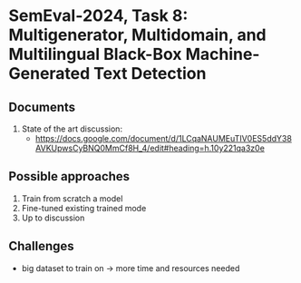 # SemEval-2024, Task 8: Multigenerator, Multidomain, and Multilingual Black-Box Machine-Generated Text Detection
## Documents

 1. State of the art discussion:
	 - https://docs.google.com/document/d/1LCqaNAUMEuTIV0ES5ddY38AVKUpwsCyBNQ0MmCf8H_4/edit#heading=h.10y221qa3z0e

## Possible approaches
1. Train from scratch a model
2. Fine-tuned existing trained mode
3. Up to discussion
##  Challenges
- big dataset to train on -> more time and resources needed